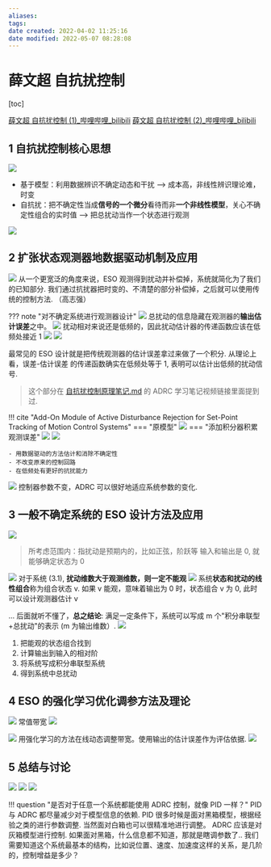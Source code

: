 ```yaml
---
aliases: 
tags: 
date created: 2022-04-02 11:25:16
date modified: 2022-05-07 08:28:08
---
```


# 薛文超 自抗扰控制

[toc]

[薛文超 自抗扰控制 (1)_哔哩哔哩_bilibili](https://www.bilibili.com/video/BV1w34y1k71h)
[薛文超 自抗扰控制 (2)_哔哩哔哩_bilibili](https://www.bilibili.com/video/BV1cS4y167p4)

## 1 自抗扰控制核心思想

![](assets/%E8%96%9B%E6%96%87%E8%B6%85%20%E8%87%AA%E6%8A%97%E6%89%B0%E6%8E%A7%E5%88%B6/2022-03-29-10-26-50.png)

- 基于模型：利用数据辨识不确定动态和干扰 --> 成本高，非线性辨识理论难，时变
- 自抗扰：把不确定性当成**信号的一个微分**看待而非**一个非线性模型**，关心不确定性组合的实时值 --> 把总扰动当作一个状态进行观测

![](assets/%E8%96%9B%E6%96%87%E8%B6%85%20%E8%87%AA%E6%8A%97%E6%89%B0%E6%8E%A7%E5%88%B6/2022-03-29-10-35-14.png)

## 2 扩张状态观测器地数据驱动机制及应用

![](assets/%E8%96%9B%E6%96%87%E8%B6%85%20%E8%87%AA%E6%8A%97%E6%89%B0%E6%8E%A7%E5%88%B6/2022-03-29-10-36-04.png)
从一个更宽泛的角度来说，ESO 观测得到扰动并补偿掉，系统就简化为了我们的已知部分. 我们通过抗扰器把时变的、不清楚的部分补偿掉，之后就可以使用传统的控制方法. （高志强）

??? note "对不确定系统进行观测器设计"
    ![](assets/%E8%96%9B%E6%96%87%E8%B6%85%20%E8%87%AA%E6%8A%97%E6%89%B0%E6%8E%A7%E5%88%B6/2022-03-29-10-45-21.png)
    总扰动的信息隐藏在观测器的**输出估计误差**之中。
    ![](assets/%E8%96%9B%E6%96%87%E8%B6%85%20%E8%87%AA%E6%8A%97%E6%89%B0%E6%8E%A7%E5%88%B6/2022-03-29-10-47-51.png)
    扰动相对来说还是低频的，因此扰动估计器的传递函数应该在低频处接近 1
    ![](assets/%E8%96%9B%E6%96%87%E8%B6%85%20%E8%87%AA%E6%8A%97%E6%89%B0%E6%8E%A7%E5%88%B6/2022-03-29-10-51-56.png)
    ![](assets/%E8%96%9B%E6%96%87%E8%B6%85%20%E8%87%AA%E6%8A%97%E6%89%B0%E6%8E%A7%E5%88%B6/2022-03-29-10-53-45.png)

最常见的 ESO 设计就是把传统观测器的估计误差拿过来做了一个积分. 从理论上看，误差-估计误差 的传递函数确实在低频处等于 1, 表明可以估计出低频的扰动信号.
> 这个部分在 [自抗扰控制原理笔记.md](../自抗扰控制原理笔记.md) 的 ADRC 学习笔记视频链接里面提到过.

!!! cite "Add-On Module of Active Disturbance Rejection for Set-Point Tracking of Motion Control Systems"
    === "原模型"
        ![](assets/%E8%96%9B%E6%96%87%E8%B6%85%20%E8%87%AA%E6%8A%97%E6%89%B0%E6%8E%A7%E5%88%B6/2022-03-29-11-03-03.png)
    === "添加积分器积累观测误差"
        ![](assets/%E8%96%9B%E6%96%87%E8%B6%85%20%E8%87%AA%E6%8A%97%E6%89%B0%E6%8E%A7%E5%88%B6/2022-03-29-11-02-03.png)
        ![](assets/%E8%96%9B%E6%96%87%E8%B6%85%20%E8%87%AA%E6%8A%97%E6%89%B0%E6%8E%A7%E5%88%B6/2022-03-29-11-02-39.png)

    - 用数据驱动的方法估计和消除不确定性
    - 不改变原来的控制回路
    - 在低频处有更好的抗扰能力

![](assets/%E8%96%9B%E6%96%87%E8%B6%85%20%E8%87%AA%E6%8A%97%E6%89%B0%E6%8E%A7%E5%88%B6/2022-03-29-11-17-36.png)
控制器参数不变，ADRC 可以很好地适应系统参数的变化.

## 3 一般不确定系统的 ESO 设计方法及应用

![](assets/%E8%96%9B%E6%96%87%E8%B6%85%20%E8%87%AA%E6%8A%97%E6%89%B0%E6%8E%A7%E5%88%B6/2022-03-29-15-30-44.png)
> 所考虑范围内：指扰动是预期内的，比如正弦，阶跃等
> 输入和输出是 0, 就能够确定状态为 0

![](assets/%E8%96%9B%E6%96%87%E8%B6%85%20%E8%87%AA%E6%8A%97%E6%89%B0%E6%8E%A7%E5%88%B6/2022-03-29-15-33-07.png)
对于系统 (3.1), **扰动维数大于观测维数，则一定不能观**
![](assets/%E8%96%9B%E6%96%87%E8%B6%85%20%E8%87%AA%E6%8A%97%E6%89%B0%E6%8E%A7%E5%88%B6/2022-03-29-15-35-27.png)
系统**状态和扰动的线性组合**称为组合状态 v. 如果 v 能观，意味着输出为 0 时，状态组合 v 为 0, 此时可以设计观测器估计 v

… 后面就听不懂了，**总之结论**: 满足一定条件下，系统可以写成 m 个"积分串联型+总扰动"的表示 (m 为输出维数）.
![](assets/%E8%96%9B%E6%96%87%E8%B6%85%20%E8%87%AA%E6%8A%97%E6%89%B0%E6%8E%A7%E5%88%B6/2022-03-29-15-38-43.png)

1. 把能观的状态组合找到
2. 计算输出到输入的相对阶
3. 将系统写成积分串联型系统
4. 得到系统中总扰动

## 4 ESO 的强化学习优化调参方法及理论

![](assets/%E8%96%9B%E6%96%87%E8%B6%85%20%E8%87%AA%E6%8A%97%E6%89%B0%E6%8E%A7%E5%88%B6/2022-03-29-15-51-37.png)
常值带宽
![](assets/%E8%96%9B%E6%96%87%E8%B6%85%20%E8%87%AA%E6%8A%97%E6%89%B0%E6%8E%A7%E5%88%B6/2022-03-29-15-52-31.png)

![](assets/%E8%96%9B%E6%96%87%E8%B6%85%20%E8%87%AA%E6%8A%97%E6%89%B0%E6%8E%A7%E5%88%B6/2022-03-29-15-56-01.png)
用强化学习的方法在线动态调整带宽。使用输出的估计误差作为评估依据.
![](assets/%E8%96%9B%E6%96%87%E8%B6%85%20%E8%87%AA%E6%8A%97%E6%89%B0%E6%8E%A7%E5%88%B6/2022-03-29-15-56-56.png)

## 5 总结与讨论

![](assets/%E8%96%9B%E6%96%87%E8%B6%85%20%E8%87%AA%E6%8A%97%E6%89%B0%E6%8E%A7%E5%88%B6/2022-03-29-16-03-36.png)
![](assets/%E8%96%9B%E6%96%87%E8%B6%85%20%E8%87%AA%E6%8A%97%E6%89%B0%E6%8E%A7%E5%88%B6/2022-03-29-16-03-54.png)
![](assets/%E8%96%9B%E6%96%87%E8%B6%85%20%E8%87%AA%E6%8A%97%E6%89%B0%E6%8E%A7%E5%88%B6/2022-03-29-16-04-53.png)

!!! question "是否对于任意一个系统都能使用 ADRC 控制，就像 PID 一样？"
    PID 与 ADRC 都尽量减少对于模型信息的依赖.
    PID 很多时候是面对黑箱模型，根据经验之类的进行参数调整.
    当然面对白箱也可以很精准地进行调整。
    ADRC 应该是对灰箱模型进行控制. 如果面对黑箱，什么信息都不知道，那就是瞎调参数了.. 我们需要知道这个系统最基本的结构，比如说位置、速度、加速度这样的关系，是几阶的，控制增益是多少？
